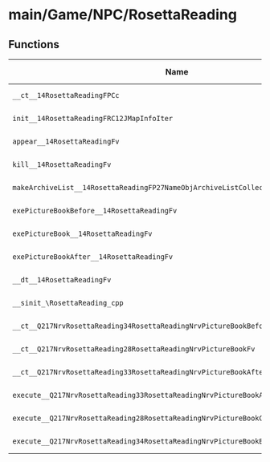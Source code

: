 # main/Game/NPC/RosettaReading

## Functions

| Name | Address | Match % |
|------|---------|---------|
| `__ct__14RosettaReadingFPCc` | `0x80284A6C` | :x: (0.0%) |
| `init__14RosettaReadingFRC12JMapInfoIter` | `0x80284AB0` | :x: (0.0%) |
| `appear__14RosettaReadingFv` | `0x80284C38` | :x: (0.0%) |
| `kill__14RosettaReadingFv` | `0x80284C70` | :x: (0.0%) |
| `makeArchiveList__14RosettaReadingFP27NameObjArchiveListCollectorRC12JMapInfoIter` | `0x80284C74` | :x: (0.0%) |
| `exePictureBookBefore__14RosettaReadingFv` | `0x80284CDC` | :x: (0.0%) |
| `exePictureBook__14RosettaReadingFv` | `0x80284DBC` | :x: (0.0%) |
| `exePictureBookAfter__14RosettaReadingFv` | `0x80284E5C` | :x: (0.0%) |
| `__dt__14RosettaReadingFv` | `0x80284F04` | :x: (0.0%) |
| `__sinit_\RosettaReading_cpp` | `0x80284F60` | :x: (0.0%) |
| `__ct__Q217NrvRosettaReading34RosettaReadingNrvPictureBookBeforeFv` | `0x80284F94` | :x: (0.0%) |
| `__ct__Q217NrvRosettaReading28RosettaReadingNrvPictureBookFv` | `0x80284FA4` | :x: (0.0%) |
| `__ct__Q217NrvRosettaReading33RosettaReadingNrvPictureBookAfterFv` | `0x80284FB4` | :x: (0.0%) |
| `execute__Q217NrvRosettaReading33RosettaReadingNrvPictureBookAfterCFP5Spine` | `0x80284FC4` | :x: (0.0%) |
| `execute__Q217NrvRosettaReading28RosettaReadingNrvPictureBookCFP5Spine` | `0x80284FCC` | :x: (0.0%) |
| `execute__Q217NrvRosettaReading34RosettaReadingNrvPictureBookBeforeCFP5Spine` | `0x80284FD4` | :x: (0.0%) |